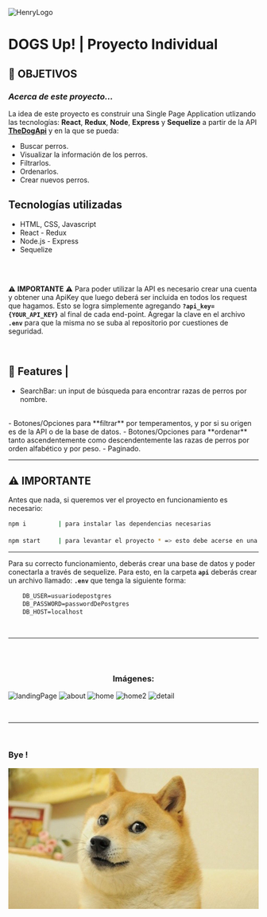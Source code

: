 ![HenryLogo](https://d31uz8lwfmyn8g.cloudfront.net/Assets/logo-henry-white-lg.png)

# **DOGS Up!** | Proyecto Individual

## **📌 OBJETIVOS**

### _Acerca de este proyecto..._

La idea de este proyecto es construir una Single Page Application utlizando las tecnologías: **React**, **Redux**, **Node**, **Express** y **Sequelize** a partir de la API [**TheDogApi**](https://thedogapi.com/) y en la que se pueda:

-  Buscar perros.
-  Visualizar la información de los perros.
-  Filtrarlos.
-  Ordenarlos.
-  Crear nuevos perros.

## Tecnologías utilizadas

- HTML, CSS, Javascript
- React - Redux
- Node.js - Express
- Sequelize
<br>
<br>

⚠️
**IMPORTANTE** ⚠️
Para poder utilizar la API es necesario crear una cuenta y obtener una ApiKey que luego deberá ser incluida en todos los request que hagamos. Esto se logra simplemente agregando **`?api_key={YOUR_API_KEY}`** al final de cada end-point. Agregar la clave en el archivo **`.env`** para que la misma no se suba al repositorio por cuestiones de seguridad.


<br />

## **📍 Features |** 

-  SearchBar: un input de búsqueda para encontrar razas de perros por nombre.
<br>
-  Botones/Opciones para **filtrar** por temperamentos, y por si su origen es de la API o de la base de datos.
-  Botones/Opciones para **ordenar** tanto ascendentemente como descendentemente las razas de perros por orden alfabético y por peso.
-  Paginado.

<br />

---

## **⚠️ IMPORTANTE**



Antes que nada, si queremos ver el proyecto en funcionamiento es necesario:

```bash
npm i         | para instalar las dependencias necesarias

npm start     | para levantar el proyecto * => esto debe acerse en una terminal destinada a la carpeta "api" destinada al servidor como también para la carpeta "client".
```

---
Para su correcto funcionamiento, deberás crear una base de datos y poder conectarla a través de sequelize.
Para esto, en la carpeta **`api`** deberás crear un archivo llamado: **`.env`** que tenga la siguiente forma:

   ```env
       DB_USER=usuariodepostgres
       DB_PASSWORD=passwordDePostgres
       DB_HOST=localhost
   ```

<br />

---



<br />



<br />
<div align="center">

### **Imágenes**:
</div>

![landingPage](https://user-images.githubusercontent.com/122935240/249170681-5016c1f2-57f5-4ab2-bcc1-7e0e73a49613.png)
![about](https://user-images.githubusercontent.com/122935240/249172874-d540946a-3ad0-4cf9-8a2e-599e861a59b9.png)
![home](https://user-images.githubusercontent.com/122935240/249170733-bf7e14c6-accf-41bd-8e7e-b40186ee831a.png)
![home2](https://user-images.githubusercontent.com/122935240/249170756-3d7bd2b6-be95-4c51-baeb-46d5a15a5581.png)
![detail](https://user-images.githubusercontent.com/122935240/249170779-8f7861fe-b4f4-4b8a-a1e0-8a893948e333.png)

<br />

---

<br />

### Bye !
<img src="./dogs.jpg" alt="" width="1000px" />
